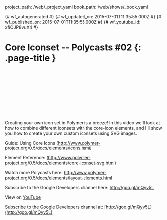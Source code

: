 project_path: /web/_project.yaml
book_path: /web/shows/_book.yaml

{# wf_autogenerated #}
{# wf_updated_on: 2015-07-01T11:35:55.000Z #}
{# wf_published_on: 2015-07-01T11:35:55.000Z #}
{# wf_youtube_id: xfiOJP8vuX4 #}

# Core Iconset  -- Polycasts #02 {: .page-title }


<div class="video-wrapper">
  <iframe class="devsite-embedded-youtube-video" data-video-id="xfiOJP8vuX4"
          data-autohide="1" data-showinfo="0" frameborder="0" allowfullscreen>
  </iframe>
</div>

Creating your own icon set in Polymer is a breeze! In this video we&#x27;ll look at how to combine different iconsets with the core-icon elements, and I&#x27;ll show you how to create your own custom iconsets using SVG images.

Guide: Using Core Icons (http://www.polymer-project.org/0.5/docs/elements/icons.html)

Element Reference: (http://www.polymer-project.org/0.5/docs/elements/core-iconset-svg.html)

Watch more Polycasts here: http://www.polymer-project.org/0.5/docs/elements/layout-elements.html

Subscribe to the Google Developers channel here: http://goo.gl/mQyv5L

View on [YouTube](https://youtu.be/xfiOJP8vuX4)

Subscribe to the Google Developers channel at: [http://goo.gl/mQyv5L](http://goo.gl/mQyv5L)
